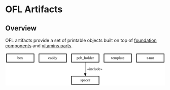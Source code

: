 # OFL Artifacts

## Overview

OFL artifacts provide a set of printable objects built on top of [foundation components](../foundation/README.md) and [vitamins parts](../vitamins/README.md).

![core dependencies](docs/dependencies.svg)
